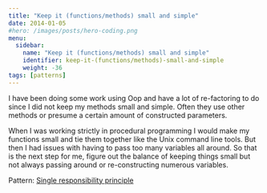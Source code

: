 ```yaml
---
title: "Keep it (functions/methods) small and simple"
date: 2014-01-05
#hero: /images/posts/hero-coding.png
menu:
  sidebar:
    name: "Keep it (functions/methods) small and simple"
    identifier: keep-it-(functions/methods)-small-and-simple
    weight: -36
tags: [patterns]
---
```


<p>I have been doing some work using&nbsp;Oop and have a lot of re-factoring to do since I did not keep my methods small and simple. Often they use other methods or presume a certain amount of constructed parameters.</p>

<p>When I was working strictly in procedural programming I would make my functions small and tie them together like the Unix command line tools. But then I had issues with having to pass too many variables all around. So that is the next step for me, figure out the balance of keeping things small but not always passing around or re-constructing numerous variables.</p>

<p>Pattern:&nbsp;<a href="http://en.wikipedia.org/wiki/Single_responsibility_principle" target="_blank">Single responsibility principle</a></p>
